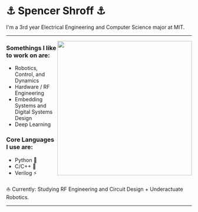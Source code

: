 # ⚓ Spencer Shroff ⚓ 
I'm a 3rd year Electrical Engineering and Computer Science major at MIT. 
___

<img src="https://upload.wikimedia.org/wikipedia/commons/e/e3/Demonstrating_Chaos_with_a_Double_Pendulum.gif" width="365" height="365" align="right"/>

### Somethings I like to work on are:
* Robotics, Control, and Dynamics
* Hardware / RF Engineering
* Embedding Systems and Digital Systems Design
* Deep Learning

### Core Languages I use are:
* Python 🐍
* C/C++ 🐇
* Verilog ⚡

⛵ Currently: Studying RF Engineering and Circuit Design + Underactuate Robotics.
___
